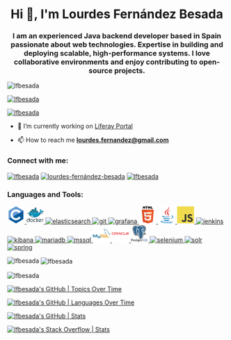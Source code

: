 <h1 align="center">Hi 👋, I'm Lourdes Fernández Besada</h1>
<h3 align="center">I am an experienced Java backend developer based in Spain passionate about web technologies. Expertise in building and deploying scalable, high-performance systems. I love collaborative environments and enjoy contributing to open-source projects.</h3>

<p align="left"> <img src="https://komarev.com/ghpvc/?username=lfbesada&label=Profile%20views&color=0e75b6&style=flat" alt="lfbesada" /> </p>

<p align="left"> <a href="https://github.com/ryo-ma/github-profile-trophy"><img src="https://github-profile-trophy.vercel.app/?username=lfbesada" alt="lfbesada" /></a> </p>

<p align="left"> <a href="https://twitter.com/lfbesada" target="blank"><img src="https://img.shields.io/twitter/follow/lfbesada?logo=twitter&style=for-the-badge" alt="lfbesada" /></a> </p>

- 🔭 I’m currently working on [Liferay Portal](https://github.com/liferay/liferay-portal)

- 📫 How to reach me **lourdes.fernandez@gmail.com**

<h3 align="left">Connect with me:</h3>
<p align="left">
<a href="https://twitter.com/lfbesada" target="blank"><img align="center" src="https://raw.githubusercontent.com/rahuldkjain/github-profile-readme-generator/master/src/images/icons/Social/twitter.svg" alt="lfbesada" height="30" width="40" /></a>
<a href="https://linkedin.com/in/lourdes-fernández-besada" target="blank"><img align="center" src="https://raw.githubusercontent.com/rahuldkjain/github-profile-readme-generator/master/src/images/icons/Social/linked-in-alt.svg" alt="lourdes-fernández-besada" height="30" width="40" /></a>
<a href="https://stackoverflow.com/users/lfbesada" target="blank"><img align="center" src="https://raw.githubusercontent.com/rahuldkjain/github-profile-readme-generator/master/src/images/icons/Social/stack-overflow.svg" alt="lfbesada" height="30" width="40" /></a>
</p>

<h3 align="left">Languages and Tools:</h3>
<p align="left"> <a href="https://www.cprogramming.com/" target="_blank" rel="noreferrer"> <img src="https://raw.githubusercontent.com/devicons/devicon/master/icons/c/c-original.svg" alt="c" width="40" height="40"/> </a> <a href="https://www.docker.com/" target="_blank" rel="noreferrer"> <img src="https://raw.githubusercontent.com/devicons/devicon/master/icons/docker/docker-original-wordmark.svg" alt="docker" width="40" height="40"/> </a> <a href="https://www.elastic.co" target="_blank" rel="noreferrer"> <img src="https://www.vectorlogo.zone/logos/elastic/elastic-icon.svg" alt="elasticsearch" width="40" height="40"/> </a> <a href="https://git-scm.com/" target="_blank" rel="noreferrer"> <img src="https://www.vectorlogo.zone/logos/git-scm/git-scm-icon.svg" alt="git" width="40" height="40"/> </a> <a href="https://grafana.com" target="_blank" rel="noreferrer"> <img src="https://www.vectorlogo.zone/logos/grafana/grafana-icon.svg" alt="grafana" width="40" height="40"/> </a> <a href="https://www.w3.org/html/" target="_blank" rel="noreferrer"> <img src="https://raw.githubusercontent.com/devicons/devicon/master/icons/html5/html5-original-wordmark.svg" alt="html5" width="40" height="40"/> </a> <a href="https://www.java.com" target="_blank" rel="noreferrer"> <img src="https://raw.githubusercontent.com/devicons/devicon/master/icons/java/java-original.svg" alt="java" width="40" height="40"/> </a> <a href="https://developer.mozilla.org/en-US/docs/Web/JavaScript" target="_blank" rel="noreferrer"> <img src="https://raw.githubusercontent.com/devicons/devicon/master/icons/javascript/javascript-original.svg" alt="javascript" width="40" height="40"/> </a> <a href="https://www.jenkins.io" target="_blank" rel="noreferrer"> <img src="https://www.vectorlogo.zone/logos/jenkins/jenkins-icon.svg" alt="jenkins" width="40" height="40"/> </a> <a href="https://www.elastic.co/kibana" target="_blank" rel="noreferrer"> <img src="https://www.vectorlogo.zone/logos/elasticco_kibana/elasticco_kibana-icon.svg" alt="kibana" width="40" height="40"/> </a> <a href="https://mariadb.org/" target="_blank" rel="noreferrer"> <img src="https://www.vectorlogo.zone/logos/mariadb/mariadb-icon.svg" alt="mariadb" width="40" height="40"/> </a> <a href="https://www.microsoft.com/en-us/sql-server" target="_blank" rel="noreferrer"> <img src="https://www.svgrepo.com/show/303229/microsoft-sql-server-logo.svg" alt="mssql" width="40" height="40"/> </a> <a href="https://www.mysql.com/" target="_blank" rel="noreferrer"> <img src="https://raw.githubusercontent.com/devicons/devicon/master/icons/mysql/mysql-original-wordmark.svg" alt="mysql" width="40" height="40"/> </a> <a href="https://www.oracle.com/" target="_blank" rel="noreferrer"> <img src="https://raw.githubusercontent.com/devicons/devicon/master/icons/oracle/oracle-original.svg" alt="oracle" width="40" height="40"/> </a> <a href="https://www.postgresql.org" target="_blank" rel="noreferrer"> <img src="https://raw.githubusercontent.com/devicons/devicon/master/icons/postgresql/postgresql-original-wordmark.svg" alt="postgresql" width="40" height="40"/> </a> <a href="https://www.selenium.dev" target="_blank" rel="noreferrer"> <img src="https://raw.githubusercontent.com/detain/svg-logos/780f25886640cef088af994181646db2f6b1a3f8/svg/selenium-logo.svg" alt="selenium" width="40" height="40"/> </a> <a href="https://lucene.apache.org/solr/" target="_blank" rel="noreferrer"> <img src="https://www.vectorlogo.zone/logos/apache_solr/apache_solr-icon.svg" alt="solr" width="40" height="40"/> </a> <a href="https://spring.io/" target="_blank" rel="noreferrer"> <img src="https://www.vectorlogo.zone/logos/springio/springio-icon.svg" alt="spring" width="40" height="40"/> </a> </p>

<p><img align="left" src="https://github-readme-stats.vercel.app/api/top-langs?username=lfbesada&show_icons=true&locale=en&theme=merko&layout=compact" alt="lfbesada" /></p>

<p>&nbsp;<img align="center" src="https://github-readme-stats.vercel.app/api?username=lfbesada&show_icons=true&theme=merko&locale=en" alt="lfbesada" /></p>

<p><img align="center" src="https://github-readme-streak-stats.herokuapp.com/?user=lfbesada&theme=merko&" alt="lfbesada" /></p>

[![lfbesada's GitHub | Topics Over Time](https://stats.quira.sh/lfbesada/topics-over-time?theme=dark)](https://quira.sh?utm_source=widgets&utm_campaign=lfbesada)

[![lfbesada's GitHub | Languages Over Time](https://stats.quira.sh/lfbesada/languages-over-time?theme=dark)](https://quira.sh?utm_source=widgets&utm_campaign=lfbesada)

[![lfbesada's GitHub | Stats](https://stats.quira.sh/lfbesada/github?theme=dark)](https://quira.sh?utm_source=widgets&utm_campaign=lfbesada)

[![lfbesada's Stack Overflow | Stats](https://stats.quira.sh/lfbesada/stack-overflow?theme=light)](https://quira.sh?utm_source=widgets&utm_campaign=lfbesada)


